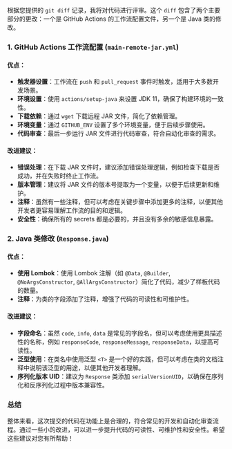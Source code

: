 根据您提供的 `git diff` 记录，我将对代码进行评审。这个 `diff` 包含了两个主要部分的更改：一个是 GitHub Actions 的工作流配置文件，另一个是 Java 类的修改。

### 1. GitHub Actions 工作流配置 (`main-remote-jar.yml`)

#### 优点：
- **触发器设置**：工作流在 `push` 和 `pull_request` 事件时触发，适用于大多数开发场景。
- **环境设置**：使用 `actions/setup-java` 来设置 JDK 11，确保了构建环境的一致性。
- **下载依赖**：通过 `wget` 下载远程 JAR 文件，简化了依赖管理。
- **环境变量**：通过 `GITHUB_ENV` 设置了多个环境变量，便于后续步骤使用。
- **代码审查**：最后一步运行 JAR 文件进行代码审查，符合自动化审查的需求。

#### 改进建议：
- **错误处理**：在下载 JAR 文件时，建议添加错误处理逻辑，例如检查下载是否成功，并在失败时终止工作流。
- **版本管理**：建议将 JAR 文件的版本号提取为一个变量，以便于后续更新和维护。
- **注释**：虽然有一些注释，但可以考虑在关键步骤中添加更多的注释，以便其他开发者更容易理解工作流的目的和逻辑。
- **安全性**：确保所有的 secrets 都是必要的，并且没有多余的敏感信息暴露。

### 2. Java 类修改 (`Response.java`)

#### 优点：
- **使用 Lombok**：使用 Lombok 注解（如 `@Data`, `@Builder`, `@NoArgsConstructor`, `@AllArgsConstructor`）简化了代码，减少了样板代码的数量。
- **注释**：为类的字段添加了注释，增强了代码的可读性和可维护性。

#### 改进建议：
- **字段命名**：虽然 `code`, `info`, `data` 是常见的字段名，但可以考虑使用更具描述性的名称，例如 `responseCode`, `responseMessage`, `responseData`，以提高可读性。
- **泛型使用**：在类名中使用泛型 `<T>` 是一个好的实践，但可以考虑在类的文档注释中说明该泛型的用途，以便其他开发者理解。
- **序列化版本 UID**：建议为 `Response` 类添加 `serialVersionUID`，以确保在序列化和反序列化过程中版本兼容性。

### 总结
整体来看，这次提交的代码在功能上是合理的，符合常见的开发和自动化审查流程。通过一些小的改进，可以进一步提升代码的可读性、可维护性和安全性。希望这些建议对您有所帮助！
